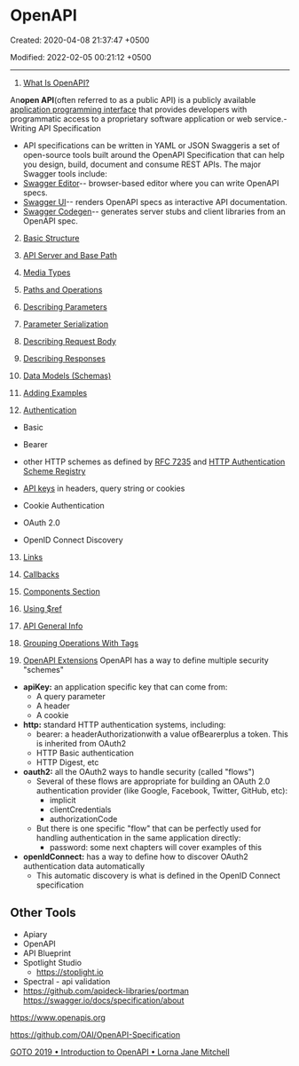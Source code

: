 # OpenAPI

Created: 2020-04-08 21:37:47 +0500

Modified: 2022-02-05 00:21:12 +0500

---

1. [What Is OpenAPI?](https://swagger.io/docs/specification/about/)

An**open API**(often referred to as a public API) is a publicly available [application programming interface](https://en.wikipedia.org/wiki/Application_programming_interface) that provides developers with programmatic access to a proprietary software application or web service.-  Writing API Specification

- API specifications can be written in YAML or JSON
Swaggeris a set of open-source tools built around the OpenAPI Specification that can help you design, build, document and consume REST APIs. The major Swagger tools include:
- [Swagger Editor](http://editor.swagger.io/)-- browser-based editor where you can write OpenAPI specs.
- [Swagger UI](https://swagger.io/swagger-ui/)-- renders OpenAPI specs as interactive API documentation.
- [Swagger Codegen](https://github.com/swagger-api/swagger-codegen)-- generates server stubs and client libraries from an OpenAPI spec.

2. [Basic Structure](https://swagger.io/docs/specification/basic-structure/)

3. [API Server and Base Path](https://swagger.io/docs/specification/api-host-and-base-path/)

4. [Media Types](https://swagger.io/docs/specification/media-types/)

5. [Paths and Operations](https://swagger.io/docs/specification/paths-and-operations/)

6. [Describing Parameters](https://swagger.io/docs/specification/describing-parameters/)

7. [Parameter Serialization](https://swagger.io/docs/specification/serialization/)

8. [Describing Request Body](https://swagger.io/docs/specification/describing-request-body/)

9. [Describing Responses](https://swagger.io/docs/specification/describing-responses/)

10. [Data Models (Schemas)](https://swagger.io/docs/specification/data-models/)

11. [Adding Examples](https://swagger.io/docs/specification/adding-examples/)

12. [Authentication](https://swagger.io/docs/specification/authentication/)

- Basic

- Bearer

- other HTTP schemes as defined by [RFC 7235](https://tools.ietf.org/html/rfc7235) and [HTTP Authentication Scheme Registry](https://www.iana.org/assignments/http-authschemes/http-authschemes.xhtml)

- [API keys](https://swagger.io/docs/specification/authentication/api-keys/) in headers, query string or cookies

- Cookie Authentication

- OAuth 2.0

- OpenID Connect Discovery

13. [Links](https://swagger.io/docs/specification/links/)

14. [Callbacks](https://swagger.io/docs/specification/callbacks/)

15. [Components Section](https://swagger.io/docs/specification/components/)

16. [Using $ref](https://swagger.io/docs/specification/using-ref/)

17. [API General Info](https://swagger.io/docs/specification/api-general-info/)

18. [Grouping Operations With Tags](https://swagger.io/docs/specification/grouping-operations-with-tags/)

19. [OpenAPI Extensions](https://swagger.io/docs/specification/openapi-extensions/)
OpenAPI has a way to define multiple security "schemes"

- **apiKey:** an application specific key that can come from:
  - A query parameter
  - A header
  - A cookie
- **http:** standard HTTP authentication systems, including:
  - bearer: a headerAuthorizationwith a value ofBearerplus a token. This is inherited from OAuth2
  - HTTP Basic authentication
  - HTTP Digest, etc
- **oauth2:** all the OAuth2 ways to handle security (called "flows")
  - Several of these flows are appropriate for building an OAuth 2.0 authentication provider (like Google, Facebook, Twitter, GitHub, etc):
    - implicit
    - clientCredentials
    - authorizationCode
  - But there is one specific "flow" that can be perfectly used for handling authentication in the same application directly:
    - password: some next chapters will cover examples of this
- **openIdConnect:** has a way to define how to discover OAuth2 authentication data automatically
  - This automatic discovery is what is defined in the OpenID Connect specification

## Other Tools

- Apiary
- OpenAPI
- API Blueprint
- Spotlight Studio
  - <https://stoplight.io>
- Spectral - api validation
- <https://github.com/apideck-libraries/portman>
<https://swagger.io/docs/specification/about>

<https://www.openapis.org>

<https://github.com/OAI/OpenAPI-Specification>

[GOTO 2019 • Introduction to OpenAPI • Lorna Jane Mitchell](https://www.youtube.com/watch?v=s9u3mXQZbXI)
